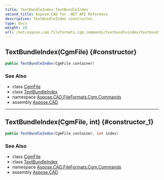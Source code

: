 ```yaml
---
title: TextBundleIndex.TextBundleIndex
second_title: Aspose.CAD for .NET API Reference
description: TextBundleIndex constructor. 
type: docs
weight: 10
url: /net/aspose.cad.fileformats.cgm.commands/textbundleindex/textbundleindex/
---
```

## TextBundleIndex(CgmFile) {#constructor}

```csharp
public TextBundleIndex(CgmFile container)
```

### See Also

* class [CgmFile](../../../aspose.cad.fileformats.cgm/cgmfile/)
* class [TextBundleIndex](../)
* namespace [Aspose.CAD.FileFormats.Cgm.Commands](../../textbundleindex/)
* assembly [Aspose.CAD](../../../)

---

## TextBundleIndex(CgmFile, int) {#constructor_1}

```csharp
public TextBundleIndex(CgmFile container, int index)
```

### See Also

* class [CgmFile](../../../aspose.cad.fileformats.cgm/cgmfile/)
* class [TextBundleIndex](../)
* namespace [Aspose.CAD.FileFormats.Cgm.Commands](../../textbundleindex/)
* assembly [Aspose.CAD](../../../)


